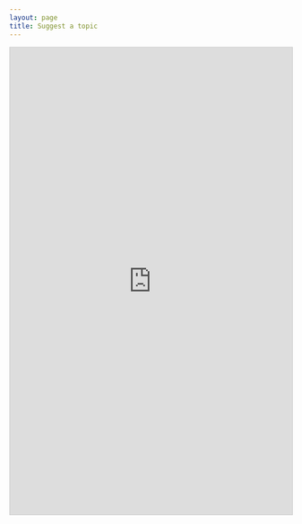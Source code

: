 ```yaml
---
layout: page
title: Suggest a topic
---
```


<iframe class="airtable-embed" src="https://airtable.com/embed/shrwnfHv7dGA94wga?backgroundColor=purple" frameborder="0" onmousewheel="" width="100%" height="833" style="background: transparent; border: 1px solid #ccc;"></iframe>